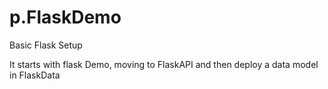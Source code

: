 # p.FlaskDemo
Basic Flask Setup 

It starts with flask Demo, moving to FlaskAPI and then deploy a data model in FlaskData

